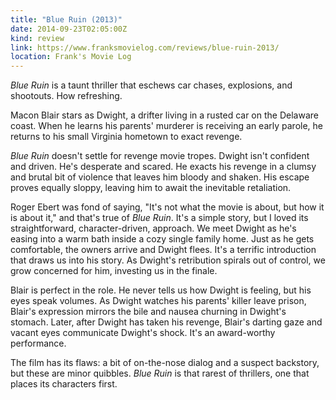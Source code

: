 ```yaml
---
title: "Blue Ruin (2013)"
date: 2014-09-23T02:05:00Z
kind: review
link: https://www.franksmovielog.com/reviews/blue-ruin-2013/
location: Frank's Movie Log
---
```


_Blue Ruin_ is a taunt thriller that eschews car chases, explosions, and shootouts. How refreshing.

Macon Blair stars as Dwight, a drifter living in a rusted car on the Delaware coast. When he learns his parents' murderer is receiving an early parole, he returns to his small Virginia hometown to exact revenge.

_Blue Ruin_ doesn't settle for revenge movie tropes. Dwight isn't confident and driven. He's desperate and scared. He exacts his revenge in a clumsy and brutal bit of violence that leaves him bloody and shaken. His escape proves equally sloppy, leaving him to await the inevitable retaliation.

Roger Ebert was fond of saying, "It's not what the movie is about, but how it is about it," and that's true of _Blue Ruin_. It's a simple story, but I loved its straightforward, character-driven, approach. We meet Dwight as he's easing into a warm bath inside a cozy single family home. Just as he gets comfortable, the owners arrive and Dwight flees. It's a terrific introduction that draws us into his story. As Dwight's retribution spirals out of control, we grow concerned for him, investing us in the finale.

Blair is perfect in the role. He never tells us how Dwight is feeling, but his eyes speak volumes. As Dwight watches his parents' killer leave prison, Blair's expression mirrors the bile and nausea churning in Dwight's stomach. Later, after Dwight has taken his revenge, Blair's darting gaze and vacant eyes communicate Dwight's shock. It's an award-worthy performance.

The film has its flaws: a bit of on-the-nose dialog and a suspect backstory, but these are minor quibbles. _Blue Ruin_ is that rarest of thrillers, one that places its characters first.